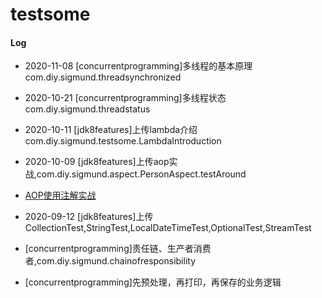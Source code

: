 # testsome

#### Log
- 2020-11-08 [concurrentprogramming]多线程的基本原理 com.diy.sigmund.threadsynchronized
- 2020-10-21 [concurrentprogramming]多线程状态 com.diy.sigmund.threadstatus
- 2020-10-11 [jdk8features]上传lambda介绍 com.diy.sigmund.testsome.LambdaIntroduction
- 2020-10-09 [jdk8features]上传aop实战,com.diy.sigmund.aspect.PersonAspect.testAround
- [AOP使用注解实战](https://blog.csdn.net/yhl_jxy/article/details/78815636)
- 2020-09-12 [jdk8features]上传CollectionTest,StringTest,LocalDateTimeTest,OptionalTest,StreamTest

- [concurrentprogramming]责任链、生产者消费者,com.diy.sigmund.chainofresponsibility
- [concurrentprogramming]先预处理，再打印，再保存的业务逻辑